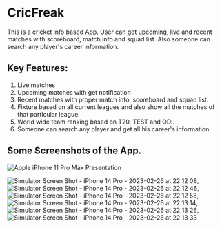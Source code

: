 # CricFreak
 This is a cricket info based App. User can get upcoming, live and recent matches with scoreboard, match info and squad list. Also someone can search any player's career information.

## Key Features:
1. Live matches
2. Upcoming matches with get notification
3. Recent matches with proper match info, scoreboard and squad list.
4. Fixture based on all current leagues and also show all the matches of that particular league.
5. World wide team ranking based on T20, TEST and ODI.
6. Someone can search any player and get all his career's information.


## Some Screenshots of the App.

![Apple iPhone 11 Pro Max Presentation](https://user-images.githubusercontent.com/31996183/221509221-b403153b-5a9b-4199-baa1-feccba9c3f95.png)

![Simulator Screen Shot - iPhone 14 Pro - 2023-02-26 at 22 12 08](https://user-images.githubusercontent.com/31996183/221509749-6a3fc9c8-8f08-45ff-a117-3e192ba02dde.png),
![Simulator Screen Shot - iPhone 14 Pro - 2023-02-26 at 22 12 46](https://user-images.githubusercontent.com/31996183/221509821-59ae932f-a88a-43a8-a871-7f9fc84615a5.png),
![Simulator Screen Shot - iPhone 14 Pro - 2023-02-26 at 22 12 58](https://user-images.githubusercontent.com/31996183/221509837-0230772a-044c-4a9f-806a-9befc91ceb35.png),
![Simulator Screen Shot - iPhone 14 Pro - 2023-02-26 at 22 13 14](https://user-images.githubusercontent.com/31996183/221509851-8cf100db-57c5-4c18-929d-8002036e6cf6.png),
![Simulator Screen Shot - iPhone 14 Pro - 2023-02-26 at 22 13 26](https://user-images.githubusercontent.com/31996183/221509881-53783b88-d809-4953-8591-8fd30ef369ce.png),
![Simulator Screen Shot - iPhone 14 Pro - 2023-02-26 at 22 13 33](https://user-images.githubusercontent.com/31996183/221509896-de9c5984-bc40-4741-938a-b20af7742eba.png)


